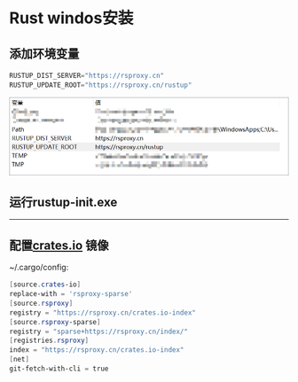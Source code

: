 # Rust windos安装

## 添加环境变量

```PowerShell
RUSTUP_DIST_SERVER="https://rsproxy.cn"
RUSTUP_UPDATE_ROOT="https://rsproxy.cn/rustup"
```

![image-20240507112823104](figures/image-20240507112823104.png)

## 运行rustup-init.exe

------

## 配置[crates.io](http://crates.io) 镜像

~/.cargo/config:

```PowerShell
[source.crates-io]
replace-with = 'rsproxy-sparse'
[source.rsproxy]
registry = "https://rsproxy.cn/crates.io-index"
[source.rsproxy-sparse]
registry = "sparse+https://rsproxy.cn/index/"
[registries.rsproxy]
index = "https://rsproxy.cn/crates.io-index"
[net]
git-fetch-with-cli = true
```